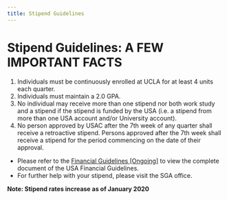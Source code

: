 ```yaml
---
title: Stipend Guidelines
---
```


# Stipend Guidelines: A FEW IMPORTANT FACTS

1. Individuals must be continuously enrolled at UCLA for at least 4 units each quarter.
2. Individuals must maintain a 2.0 GPA.
3. No individual may receive more than one stipend nor both work study and a stipend if the stipend is funded by the USA (i.e. a stipend from more than one USA account and/or University account).
4. No person approved by USAC after the 7th week of any quarter shall receive a retroactive stipend. Persons approved after the 7th week shall receive a stipend for the period commencing on the date of their approval.

- Please refer to the [Financial Guidelines \[Ongoing\]](/docs/USA%20Financial%20Guidelines%20-%20UPDATED%206.27.19.pdf) to view the complete document of the USA Financial Guidelines.
- For further help with your stipend, please visit the SGA office.

**Note: Stipend rates increase as of January 2020**
